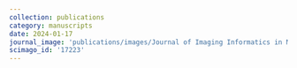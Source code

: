 ```yaml
---
collection: publications
category: manuscripts
date: 2024-01-17
journal_image: 'publications/images/Journal of Imaging Informatics in Medicine.png'
scimago_id: '17223'
---
```

